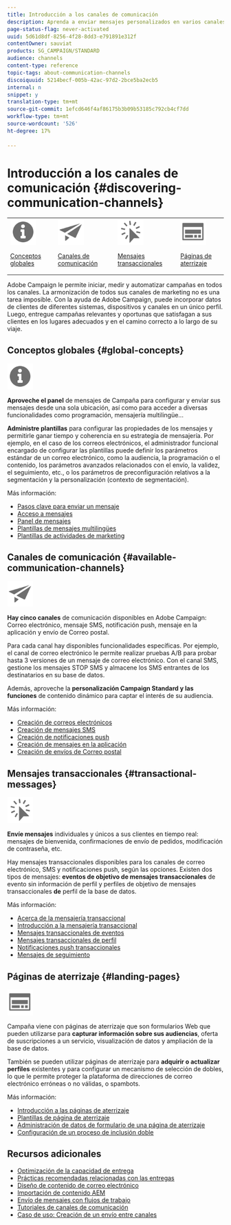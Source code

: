```yaml
---
title: Introducción a los canales de comunicación
description: Aprenda a enviar mensajes personalizados en varios canales y a crear campañas entre canales para un mejor destinatario de sus destinatarios.
page-status-flag: never-activated
uuid: 5d61d8df-8256-4f28-8dd3-e791891e312f
contentOwner: sauviat
products: SG_CAMPAIGN/STANDARD
audience: channels
content-type: reference
topic-tags: about-communication-channels
discoiquuid: 5214becf-005b-42ac-97d2-2bce5ba2ecb5
internal: n
snippet: y
translation-type: tm+mt
source-git-commit: 1efcd646f4af86175b3b09b53185c792cb4cf7dd
workflow-type: tm+mt
source-wordcount: '526'
ht-degree: 17%

---
```



# Introducción a los canales de comunicación {#discovering-communication-channels}

<table>
<tr>
<td><img src="assets/do-not-localize/icon_concepts.svg" width="60px"><p><a href="#global-concepts">Conceptos globales</a></p></td>
<td><img src="assets/do-not-localize/icon_channels.svg" width="60px"><p><a href="#available-communication-channels">Canales de comunicación</a></p></td>
<td><img src="assets/do-not-localize/icon_transactional.svg" width="60px"><p><a href="#transactional-messages">Mensajes transaccionales</a></p></td>
<td><img src="assets/do-not-localize/icon_landing.svg" width="60px"><p><a href="#landing-pages">Páginas de aterrizaje</a></p></td></tr>
</table>

Adobe Campaign le permite iniciar, medir y automatizar campañas en todos los canales.
La armonización de todos sus canales de marketing no es una tarea imposible. Con la ayuda de Adobe Campaign, puede incorporar datos de clientes de diferentes sistemas, dispositivos y canales en un único perfil. Luego, entregue campañas relevantes y oportunas que satisfagan a sus clientes en los lugares adecuados y en el camino correcto a lo largo de su viaje.

## Conceptos globales {#global-concepts}

<img src="assets/do-not-localize/icon_concepts.svg" width="60px">

**Aproveche el panel** de mensajes de Campaña para configurar y enviar sus mensajes desde una sola ubicación, así como para acceder a diversas funcionalidades como programación, mensajería multilingüe...

**Administre plantillas** para configurar las propiedades de los mensajes y permitirle ganar tiempo y coherencia en su estrategia de mensajería. Por ejemplo, en el caso de los correos electrónicos, el administrador funcional encargado de configurar las plantillas puede definir los parámetros estándar de un correo electrónico, como la audiencia, la programación o el contenido, los parámetros avanzados relacionados con el envío, la validez, el seguimiento, etc., o los parámetros de preconfiguración relativos a la segmentación y la personalización (contexto de segmentación).

Más información:

* [Pasos clave para enviar un mensaje](../../channels/using/key-steps-to-send-a-message.md)
* [Acceso a mensajes](../../channels/using/accessing-messages.md)
* [Panel de mensajes](../../channels/using/message-dashboard.md)
* [Plantillas de mensajes multilingües](../../channels/using/multilingual-messages-template.md)
* [Plantillas de actividades de marketing](../../start/using/marketing-activity-templates.md)

## Canales de comunicación {#available-communication-channels}

<img src="assets/do-not-localize/icon_channels.svg"  width="60px">

**Hay cinco canales** de comunicación disponibles en Adobe Campaign: Correo electrónico, mensaje SMS, notificación push, mensaje en la aplicación y envío de Correo postal.

Para cada canal hay disponibles funcionalidades específicas. Por ejemplo, el canal de correo electrónico le permite realizar pruebas A/B para probar hasta 3 versiones de un mensaje de correo electrónico. Con el canal SMS, gestione los mensajes STOP SMS y almacene los SMS entrantes de los destinatarios en su base de datos.

Además, aproveche la **personalización Campaign Standard y las funciones** de contenido dinámico para captar el interés de su audiencia.

Más información:

* [Creación de correos electrónicos](../../channels/using/about-emails.md)
* [Creación de mensajes SMS](../../channels/using/about-sms-messages.md)
* [Creación de notificaciones push](../../channels/using/about-push-notifications.md)
* [Creación de mensajes en la aplicación](../../channels/using/about-in-app-messaging.md)
* [Creación de envíos de Correo postal](../../channels/using/about-direct-mail.md)

## Mensajes transaccionales {#transactional-messages}

<img src="assets/do-not-localize/icon_transactional.svg" width="60px">

**Envíe mensajes** individuales y únicos a sus clientes en tiempo real: mensajes de bienvenida, confirmaciones de envío de pedidos, modificación de contraseña, etc.

Hay mensajes transaccionales disponibles para los canales de correo electrónico, SMS y notificaciones push, según las opciones. Existen dos tipos de mensajes: **eventos de objetivo de mensajes transaccionales** de evento sin información de perfil y perfiles de objetivo de mensajes transaccionales **de** perfil de la base de datos.

Más información:

* [Acerca de la mensajería transaccional](../../channels/using/getting-started-with-transactional-msg.md)
* [Introducción a la mensajería transaccional](../../channels/using/getting-started-with-transactional-msg.md)
* [Mensajes transaccionales de eventos](../../channels/using/event-transactional-messages.md)
* [Mensajes transaccionales de perfil](../../channels/using/profile-transactional-messages.md)
* [Notificaciones push transaccionales](../../channels/using/transactional-push-notifications.md)
* [Mensajes de seguimiento](../../channels/using/follow-up-messages.md)

## Páginas de aterrizaje {#landing-pages}

<img src="assets/do-not-localize/icon_landing.svg" width="60px">

Campaña viene con páginas de aterrizaje que son formularios Web que pueden utilizarse para **capturar información sobre sus audiencias**, oferta de suscripciones a un servicio, visualización de datos y ampliación de la base de datos.

También se pueden utilizar páginas de aterrizaje para **adquirir o actualizar perfiles** existentes y para configurar un mecanismo de selección de dobles, lo que le permite proteger la plataforma de direcciones de correo electrónico erróneas o no válidas, o spambots.

Más información:

* [Introducción a las páginas de aterrizaje](../../channels/using/getting-started-with-landing-pages.md)
* [Plantillas de página de aterrizaje](../../channels/using/landing-page-templates.md)
* [Administración de datos de formulario de una página de aterrizaje](../../channels/using/managing-landing-page-form-data.md)
* [Configuración de un proceso de inclusión doble](../../channels/using/setting-up-a-double-opt-in-process.md)

## Recursos adicionales

* [Optimización de la capacidad de entrega](../../sending/using/about-deliverability.md)
* [Prácticas recomendadas relacionadas con las entregas](https://helpx.adobe.com/es/campaign/kb/delivery-best-practices.html)
* [Diseño de contenido de correo electrónico](../../designing/using/designing-content-in-adobe-campaign.md)
* [Importación de contenido AEM](../../integrating/using/creating-email-experience-manager.md)
* [Envío de mensajes con flujos de trabajo](../../automating/using/about-channel-activities.md)
* [Tutoriales de canales de comunicación](https://docs.adobe.com/content/help/en/campaign-standard-learn/tutorials/communication-channels/email/create-email-from-homepage.html)
* [Caso de uso: Creación de un envío entre canales](../../automating/using/workflow-cross-channel-delivery.md)
